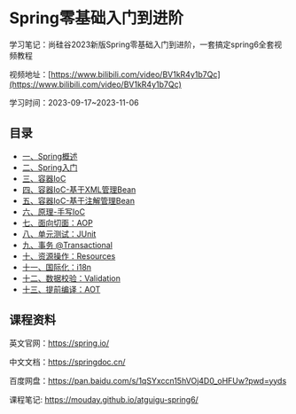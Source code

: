
# Spring零基础入门到进阶

学习笔记：尚硅谷2023新版Spring零基础入门到进阶，一套搞定spring6全套视频教程

视频地址：[https://www.bilibili.com/video/BV1kR4y1b7Qc](https://www.bilibili.com/video/BV1kR4y1b7Qc)

学习时间：2023-09-17~2023-11-06

## 目录

- [一、Spring概述](./spring-1.md)
- [二、Spring入门](./spring-2.md)
- [三、容器IoC](./spring-3.md)
- [四、容器IoC-基于XML管理Bean](./spring-4.md)
- [五、容器IoC-基于注解管理Bean](./spring-5.md)
- [六、原理-手写IoC](./spring-6.md)
- [七、面向切面：AOP](./spring-7.md)
- [八、单元测试：JUnit](./spring-8.md)
- [九、事务 @Transactional](./spring-9.md)
- [十、资源操作：Resources](./spring-10.md)
- [十一、国际化：i18n](./spring-11.md)
- [十二、数据校验：Validation](./spring-12.md)
- [十三、提前编译：AOT](./spring-13.md)


## 课程资料 

英文官网：https://spring.io/

中文文档：https://springdoc.cn/

百度网盘：https://pan.baidu.com/s/1qSYxccn15hVOj4D0_oHFUw?pwd=yyds 

课程笔记: https://mouday.github.io/atguigu-spring6/
